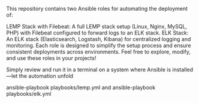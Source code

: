 This repository contains two Ansible roles for automating the deployment of:

LEMP Stack with Filebeat: A full LEMP stack setup (Linux, Nginx, MySQL, PHP) with Filebeat configured to forward logs to an ELK stack. ELK Stack: An ELK stack (Elasticsearch, Logstash, Kibana) for centralized logging and monitoring. Each role is designed to simplify the setup process and ensure consistent deployments across environments. Feel free to explore, modify, and use these roles in your projects!

Simply review and run it in a terminal on a system where Ansible is installed—let the automation unfold

ansible-playbook playbooks/lemp.yml and ansible-playbook playbooks/elk.yml